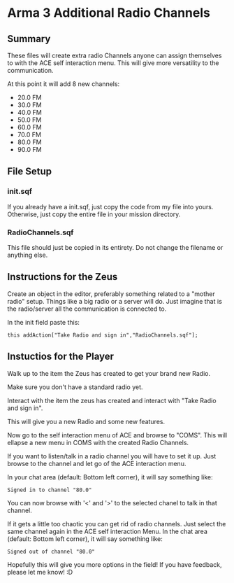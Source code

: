 # Arma 3 Additional Radio Channels

## Summary

These files will create extra radio Channels anyone can assign themselves to with the ACE self interaction menu. 
This will give more versatility to the communication.

At this point it will add 8 new channels: 
- 20.0 FM
- 30.0 FM
- 40.0 FM
- 50.0 FM
- 60.0 FM
- 70.0 FM
- 80.0 FM
- 90.0 FM

## File Setup

### init.sqf

If you already have a init.sqf, just copy the code from my file into yours. Otherwise, just copy the entire file in your mission directory.

### RadioChannels.sqf

This file should just be copied in its entirety. 
Do not change the filename or anything else.


## Instructions for the Zeus

Create an object in the editor, preferably something related to a "mother radio" setup. 
Things like a big radio or a server will do. 
Just imagine that is the radio/server all the communication is connected to.

In the init field paste this: 
```
this addAction["Take Radio and sign in","RadioChannels.sqf"];
```

## Instuctios for the Player

Walk up to the item the Zeus has created to get your brand new Radio.

Make sure you don't have a standard radio yet.

Interact with the item the zeus has created and interact with "Take Radio and sign in".

This will give you a new Radio and some new features.

Now go to the self interaction menu of ACE and browse to "COMS". 
This will ellapse a new menu in COMS with the created Radio Channels. 

If you want to listen/talk in a radio channel you will have to set it up. 
Just browse to the channel and let go of the ACE interaction menu. 

In your chat area (default: Bottom left corner), it will say something like: 
```
Signed in to channel "80.0"
``` 
You can now browse with '<' and '>' to the selected chanel to talk in that channel.

If it gets a little too chaotic you can get rid of radio channels. 
Just select the same channel again in the ACE self interaction Menu. 
In the chat area (default: Bottom left corner), it will say something like: 
```
Signed out of channel "80.0"
``` 

Hopefully this will give you more options in the field!
If you have feedback, please let me know! :D
